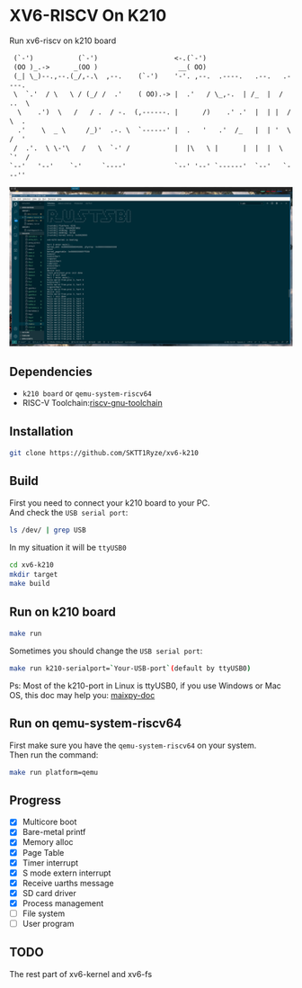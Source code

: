 # XV6-RISCV On K210
Run xv6-riscv on k210 board  

```
 (`-')           (`-')                   <-.(`-')                            
 (OO )_.->      _(OO )                    __( OO)                            
 (_| \_)--.,--.(_/,-.\  ,--.    (`-')    '-'. ,--.  .----.   .--.   .----.   
 \  `.'  / \   \ / (_/ /  .'    ( OO).-> |  .'   / \_,-.  | /_  |  /  ..  \  
  \    .')  \   /   / .  / -.  (,------. |      /)    .' .'  |  | |  /  \  . 
  .'    \  _ \     /_)'  .-. \  `------' |  .   '   .'  /_   |  | '  \  /  ' 
 /  .'.  \ \-'\   /   \  `-' /           |  |\   \ |      |  |  |  \  `'  /  
`--'   '--'    `-'     `----'            `--' '--' `------'  `--'   `---''   
```

![run-k210](./img/xv6_k210_run_proc.png)  

## Dependencies
+ `k210 board` or `qemu-system-riscv64`
+ RISC-V Toolchain:[riscv-gnu-toolchain](https://github.com/riscv/riscv-gnu-toolchain.git)

## Installation
```bash
git clone https://github.com/SKTT1Ryze/xv6-k210
```

## Build
First you need to connect your k210 board to your PC.  
And check the `USB serial port`:  
```bash
ls /dev/ | grep USB
```
In my situation it will be `ttyUSB0`  

```bash
cd xv6-k210
mkdir target
make build
```

## Run on k210 board
```bash
make run
```

Sometimes you should change the `USB serial port`:  
```bash
make run k210-serialport=`Your-USB-port`(default by ttyUSB0)
```
Ps: Most of the k210-port in Linux is ttyUSB0, if you use Windows or Mac OS, this doc 
may help you: [maixpy-doc](https://maixpy.sipeed.com/zh/get_started/env_install_driver.html#)  

## Run on qemu-system-riscv64
First make sure you have the `qemu-system-riscv64` on your system.  
Then run the command:  
```bash
make run platform=qemu
```

## Progress
- [x] Multicore boot
- [x] Bare-metal printf
- [x] Memory alloc
- [x] Page Table
- [x] Timer interrupt
- [x] S mode extern interrupt
- [x] Receive uarths message
- [x] SD card driver
- [x] Process management
- [ ] File system
- [ ] User program

## TODO
The rest part of xv6-kernel and xv6-fs
